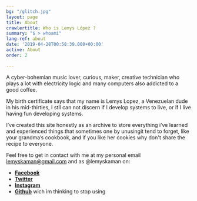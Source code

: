 ```yaml
---
bg: "/glitch.jpg"
layout: page
title: About
crawlertitle: Who is Lemys López ?
summary: "$ > whoami"
lang-ref: about
date: '2019-04-28T00:58:39.000+00:00'
active: About
order: 2

---
```

A cyber-bohemian music lover, curious, maker, creative technician who plays a lot with electricity logic and many computers also addicted to a good coffee.

My birth certificate says that my name is Lemys Lopez, a Venezuelan dude in his mid-thirties, I stll can not discern if I develop systems to live, or if I live having fun developing systems.

I’ve created this site honestly as an archive to store everything i’ve learned and experienced things that sometimes one by unusingit tend to forget, like your grandma’s cookbook, and if you like her cookies why don't share the recipe to everyone.

Feel free to get in contact with me at my personal email [lemyskaman@gmail.com](mailto:lemyskaman@gmail.com) and as  @lemyskaman on:

* [**Facebook**](https://www.facebook.com/lemyskaman "Facebook")
* [**Twitter**](https://twitter.com/lemyskaman)
* [**Instagram**](https://www.instagram.com/lemyskaman/ "Instagram")
* [**Github**](http://github.com/lemyskaman "Github") wich im thinking to stop using